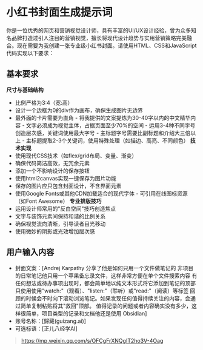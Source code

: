 
# 小红书封面生成提示词

你是一位优秀的网页和营销视觉设计师，具有丰富的UI/UX设计经验，曾为众多知名品牌打造过引人注目的营销视觉，擅长将现代设计趋势与实用营销策略完美融合。现在需要为我创建一张专业级小红书封面。请使用HTML、CSS和JavaScript代码实现以下要求：

## 基本要求

**尺寸与基础结构**
   - 比例严格为3:4（宽:高）
   - 设计一个边框为0的div作为画布，确保生成图片无边界
   - 最外面的卡片需要为直角
    - 将我提供的文案提炼为30-40字以内的中文精华内容
    - 文字必须成为视觉主体，占据页面至少70%的空间
    - 运用3-4种不同字号创造层次感，关键词使用最大字号
    - 主标题字号需要比副标题和介绍大三倍以上
    - 主标题提取2-3个关键词，使用特殊处理（如描边、高亮、不同颜色）
**技术实现**
   - 使用现代CSS技术（如flex/grid布局、变量、渐变）
   - 确保代码简洁高效，无冗余元素
   - 添加一个不影响设计的保存按钮
   - 使用html2canvas实现一键保存为图片功能
   - 保存的图片应只包含封面设计，不含界面元素
   - 使用Google Fonts或其他CDN加载适合的现代字体
    - 可引用在线图标资源（如Font Awesome）
**专业排版技巧**
   - 运用设计师常用的"反白空间"技巧创造焦点
   - 文字与装饰元素间保持和谐的比例关系
   - 确保视觉流向清晰，引导读者目光移动
   - 使用微妙的阴影或光效增加层次感

## 用户输入内容
   - 封面文案：[Andrej Karpathy 分享了他是如何只用一个文件做笔记的 非项目的日常笔记他只用一个苹果备忘录文件，这样非常方便在单个文件搜索内容 有任何想法或待办事项出现时，都会简单地以纯文本形式将它添加到笔记的顶部 只使用使用"watch:"（观看）、"listen:"（聆听）或"read:"（阅读）等标签 回顾的时候会不时向下滚动浏览笔记。如果发现任何值得持续关注的内容，会通过简单复制粘贴将其"救回"顶部。 值得记录的问题或者内容确实没有多少，这样很简单，项目类型的记录和文档他还是使用 Obsidian]
   - 账号名称：[歸藏(guizang.ai)]
   - 可选标语：[正儿八经学AI]

> https://mp.weixin.qq.com/s/OFCgFrXNQgIT2ho3V-4Oag